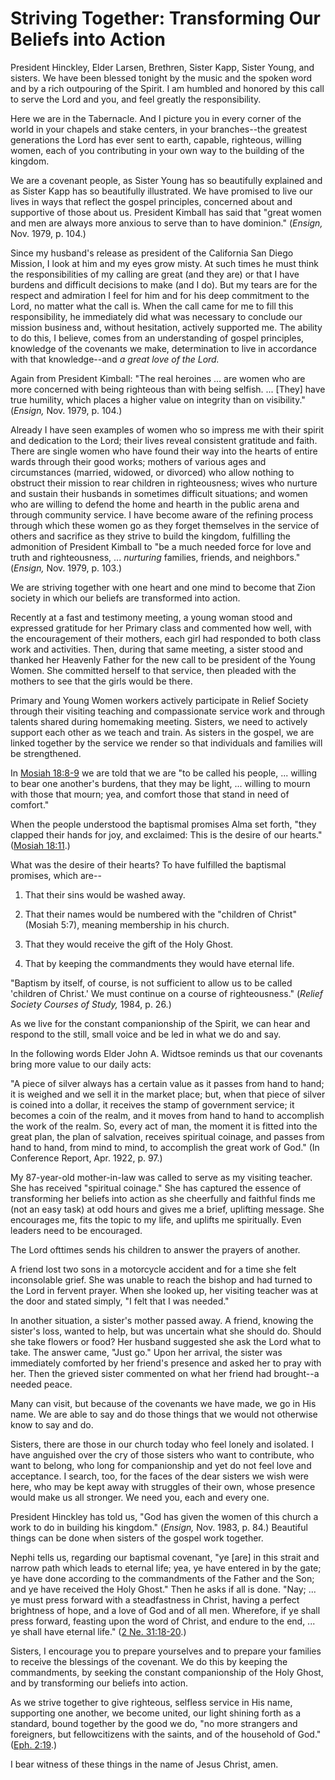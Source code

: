 # Striving Together: Transforming Our Beliefs into Action

President Hinckley, Elder Larsen, Brethren, Sister Kapp, Sister Young, and
sisters. We have been blessed tonight by the music and the spoken word and by
a rich outpouring of the Spirit. I am humbled and honored by this call to
serve the Lord and you, and feel greatly the responsibility.

Here we are in the Tabernacle. And I picture you in every corner of the world
in your chapels and stake centers, in your branches--the greatest generations
the Lord has ever sent to earth, capable, righteous, willing women, each of
you contributing in your own way to the building of the kingdom.

We are a covenant people, as Sister Young has so beautifully explained and as
Sister Kapp has so beautifully illustrated. We have promised to live our lives
in ways that reflect the gospel principles, concerned about and supportive of
those about us. President Kimball has said that "great women and men are
always more anxious to serve than to have dominion." (_Ensign,_ Nov. 1979, p.
104.)

Since my husband's release as president of the California San Diego Mission, I
look at him and my eyes grow misty. At such times he must think the
responsibilities of my calling are great (and they are) or that I have burdens
and difficult decisions to make (and I do). But my tears are for the respect
and admiration I feel for him and for his deep commitment to the Lord, no
matter what the call is. When the call came for me to fill this
responsibility, he immediately did what was necessary to conclude our mission
business and, without hesitation, actively supported me. The ability to do
this, I believe, comes from an understanding of gospel principles, knowledge
of the covenants we make, determination to live in accordance with that
knowledge--and _a great love of the Lord._

Again from President Kimball: "The real heroines ... are women who are more
concerned with being righteous than with being selfish. ... [They] have true
humility, which places a higher value on integrity than on visibility."
(_Ensign,_ Nov. 1979, p. 104.)

Already I have seen examples of women who so impress me with their spirit and
dedication to the Lord; their lives reveal consistent gratitude and faith.
There are single women who have found their way into the hearts of entire
wards through their good works; mothers of various ages and circumstances
(married, widowed, or divorced) who allow nothing to obstruct their mission to
rear children in righteousness; wives who nurture and sustain their husbands
in sometimes difficult situations; and women who are willing to defend the
home and hearth in the public arena and through community service. I have
become aware of the refining process through which these women go as they
forget themselves in the service of others and sacrifice as they strive to
build the kingdom, fulfilling the admonition of President Kimball to "be a
much needed force for love and truth and righteousness, ... _nurturing_
families, friends, and neighbors." (_Ensign,_ Nov. 1979, p. 103.)

We are striving together with one heart and one mind to become that Zion
society in which our beliefs are transformed into action.

Recently at a fast and testimony meeting, a young woman stood and expressed
gratitude for her Primary class and commented how well, with the encouragement
of their mothers, each girl had responded to both class work and activities.
Then, during that same meeting, a sister stood and thanked her Heavenly Father
for the new call to be president of the Young Women. She committed herself to
that service, then pleaded with the mothers to see that the girls would be
there.

Primary and Young Women workers actively participate in Relief Society through
their visiting teaching and compassionate service work and through talents
shared during homemaking meeting. Sisters, we need to actively support each
other as we teach and train. As sisters in the gospel, we are linked together
by the service we render so that individuals and families will be
strengthened.

In [Mosiah
18:8-9](https://www.lds.org/scriptures/bofm/mosiah/18.8-9?lang=eng#7) we are
told that we are "to be called his people, ... willing to bear one another's
burdens, that they may be light, ... willing to mourn with those that mourn;
yea, and comfort those that stand in need of comfort."

When the people understood the baptismal promises Alma set forth, "they
clapped their hands for joy, and exclaimed: This is the desire of our hearts."
([Mosiah
18:11](https://www.lds.org/scriptures/bofm/mosiah/18.11?lang=eng#10).)

What was the desire of their hearts? To have fulfilled the baptismal promises,
which are--

  1. That their sins would be washed away.

  2. That their names would be numbered with the "children of Christ" (Mosiah 5:7), meaning membership in his church.

  3. That they would receive the gift of the Holy Ghost.

  4. That by keeping the commandments they would have eternal life.

"Baptism by itself, of course, is not sufficient to allow us to be called
'children of Christ.' We must continue on a course of righteousness." (_Relief
Society Courses of Study,_ 1984, p. 26.)

As we live for the constant companionship of the Spirit, we can hear and
respond to the still, small voice and be led in what we do and say.

In the following words Elder John A. Widtsoe reminds us that our covenants
bring more value to our daily acts:

"A piece of silver always has a certain value as it passes from hand to hand;
it is weighed and we sell it in the market place; but, when that piece of
silver is coined into a dollar, it receives the stamp of government service;
it becomes a coin of the realm, and it moves from hand to hand to accomplish
the work of the realm. So, every act of man, the moment it is fitted into the
great plan, the plan of salvation, receives spiritual coinage, and passes from
hand to hand, from mind to mind, to accomplish the great work of God." (In
Conference Report, Apr. 1922, p. 97.)

My 87-year-old mother-in-law was called to serve as my visiting teacher. She
has received "spiritual coinage." She has captured the essence of transforming
her beliefs into action as she cheerfully and faithful finds me (not an easy
task) at odd hours and gives me a brief, uplifting message. She encourages me,
fits the topic to my life, and uplifts me spiritually. Even leaders need to be
encouraged.

The Lord ofttimes sends his children to answer the prayers of another.

A friend lost two sons in a motorcycle accident and for a time she felt
inconsolable grief. She was unable to reach the bishop and had turned to the
Lord in fervent prayer. When she looked up, her visiting teacher was at the
door and stated simply, "I felt that I was needed."

In another situation, a sister's mother passed away. A friend, knowing the
sister's loss, wanted to help, but was uncertain what she should do. Should
she take flowers or food? Her husband suggested she ask the Lord what to take.
The answer came, "Just go." Upon her arrival, the sister was immediately
comforted by her friend's presence and asked her to pray with her. Then the
grieved sister commented on what her friend had brought--a needed peace.

Many can visit, but because of the covenants we have made, we go in His name.
We are able to say and do those things that we would not otherwise know to say
and do.

Sisters, there are those in our church today who feel lonely and isolated. I
have anguished over the cry of those sisters who want to contribute, who want
to belong, who long for companionship and yet do not feel love and acceptance.
I search, too, for the faces of the dear sisters we wish were here, who may be
kept away with struggles of their own, whose presence would make us all
stronger. We need you, each and every one.

President Hinckley has told us, "God has given the women of this church a work
to do in building his kingdom." (_Ensign,_ Nov. 1983, p. 84.) Beautiful things
can be done when sisters of the gospel work together.

Nephi tells us, regarding our baptismal covenant, "ye [are] in this strait and
narrow path which leads to eternal life; yea, ye have entered in by the gate;
ye have done according to the commandments of the Father and the Son; and ye
have received the Holy Ghost." Then he asks if all is done. "Nay; ... ye must
press forward with a steadfastness in Christ, having a perfect brightness of
hope, and a love of God and of all men. Wherefore, if ye shall press forward,
feasting upon the word of Christ, and endure to the end, ... ye shall have
eternal life." ([2 Ne.
31:18-20](https://www.lds.org/scriptures/bofm/2-ne/31.18-20?lang=eng#17).)

Sisters, I encourage you to prepare yourselves and to prepare your families to
receive the blessings of the covenant. We do this by keeping the commandments,
by seeking the constant companionship of the Holy Ghost, and by transforming
our beliefs into action.

As we strive together to give righteous, selfless service in His name,
supporting one another, we become united, our light shining forth as a
standard, bound together by the good we do, "no more strangers and foreigners,
but fellowcitizens with the saints, and of the household of God." ([Eph.
2:19](https://www.lds.org/scriptures/nt/eph/2.19?lang=eng#18).)

I bear witness of these things in the name of Jesus Christ, amen.

